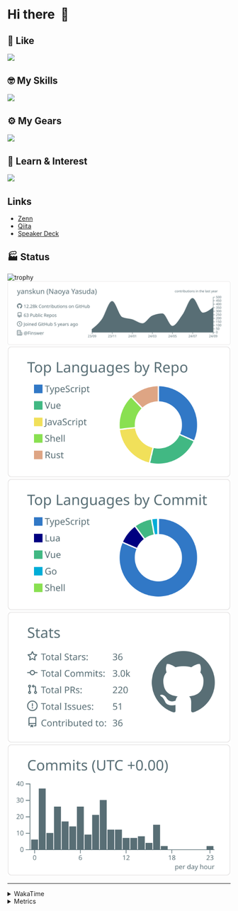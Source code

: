 # Hi there&nbsp; :wave:

## 💌 Like
<img src="https://go-skill-icons.vercel.app/api/icons?i=github" />

## 🤓 My Skills
<img src="https://go-skill-icons.vercel.app/api/icons?i=js,ts,vue,nuxtjs,react,nextjs,go,lua,git" />

## ⚙️ My Gears
<img src="https://go-skill-icons.vercel.app/api/icons?i=neovim,vscode,githubcopilot,alacritty,tmux" />

## 📖 Learn & Interest
<img src="https://go-skill-icons.vercel.app/api/icons?i=rust,deno,css,zig,playwright,githubactions,storybook,netlify,eslint" />

## Links
- [Zenn](https://zenn.dev/yanskun)
- [Qiita](https://qiita.com/yanskun)
- [Speaker Deck](https://speakerdeck.com/yanskun)

<!-- https://github.com/ryo-ma/github-profile-trophy -->

## 🏭 Status

<img src="https://github-profile-trophy.vercel.app/?username=yanskun&theme=onedark&row=1" alt="trophy">

<!-- https://github.com/vn7n24fzkq/github-profile-summary-cards -->
<picture>
  <source media="(prefers-color-scheme: dark)" srcset="https://raw.githubusercontent.com/yanskun/yanskun/master/profile-summary-card-output/nord_dark/0-profile-details.svg">
 <img src="https://raw.githubusercontent.com/yanskun/yanskun/master/profile-summary-card-output/default/0-profile-details.svg">
</picture>
<br>
<picture>
  <source media="(prefers-color-scheme: dark)" srcset="https://raw.githubusercontent.com/yanskun/yanskun/master/profile-summary-card-output/nord_dark/1-repos-per-language.svg">
 <img src="https://raw.githubusercontent.com/yanskun/yanskun/master/profile-summary-card-output/default/1-repos-per-language.svg">
</picture>
<picture>
  <source media="(prefers-color-scheme: dark)" srcset="https://raw.githubusercontent.com/yanskun/yanskun/master/profile-summary-card-output/nord_dark/2-most-commit-language.svg">
 <img src="https://raw.githubusercontent.com/yanskun/yanskun/master/profile-summary-card-output/default/2-most-commit-language.svg">
</picture>
<br>
<picture>
  <source media="(prefers-color-scheme: dark)" srcset="https://raw.githubusercontent.com/yanskun/yanskun/master/profile-summary-card-output/nord_dark/3-stats.svg">
 <img src="https://raw.githubusercontent.com/yanskun/yanskun/master/profile-summary-card-output/default/3-stats.svg">
</picture>
<picture>
  <source media="(prefers-color-scheme: dark)" srcset="https://raw.githubusercontent.com/yanskun/yanskun/master/profile-summary-card-output/nord_dark/4-productive-time.svg">
 <img src="https://raw.githubusercontent.com/yanskun/yanskun/master/profile-summary-card-output/default/4-productive-time.svg">
</picture>

---

<details>
  <summary>WakaTime</summary>
<!--START_SECTION:waka-->
![Code Time](http://img.shields.io/badge/Code%20Time-1%2C311%20hrs%2021%20mins-blue)

**🐱 My GitHub Data** 

> 📦 135.3 kB Used in GitHub's Storage 
 > 
> 🏆 2,261 Contributions in the Year 2024
 > 
> 💼 Opted to Hire
 > 
> 📜 115 Public Repositories 
 > 
> 🔑 4 Private Repositories 
 > 
**I'm an Early 🐤** 

```text
🌞 Morning                4877 commits        ███░░░░░░░░░░░░░░░░░░░░░░   13.85 % 
🌆 Daytime                19255 commits       ██████████████░░░░░░░░░░░   54.69 % 
🌃 Evening                8203 commits        ██████░░░░░░░░░░░░░░░░░░░   23.30 % 
🌙 Night                  2873 commits        ██░░░░░░░░░░░░░░░░░░░░░░░   08.16 % 
```
📅 **I'm Most Productive on Tuesday** 

```text
Monday                   4686 commits        ███░░░░░░░░░░░░░░░░░░░░░░   13.31 % 
Tuesday                  7657 commits        █████░░░░░░░░░░░░░░░░░░░░   21.75 % 
Wednesday                6442 commits        █████░░░░░░░░░░░░░░░░░░░░   18.30 % 
Thursday                 7120 commits        █████░░░░░░░░░░░░░░░░░░░░   20.22 % 
Friday                   5090 commits        ████░░░░░░░░░░░░░░░░░░░░░   14.46 % 
Saturday                 1704 commits        █░░░░░░░░░░░░░░░░░░░░░░░░   04.84 % 
Sunday                   2509 commits        ██░░░░░░░░░░░░░░░░░░░░░░░   07.13 % 
```


📊 **This Week I Spent My Time On** 

```text
🕑︎ Time Zone: Asia/Tokyo

💬 Programming Languages: 
TypeScript               22 hrs 5 mins       ███████████████████░░░░░░   74.95 % 
JSON                     4 hrs 28 mins       ████░░░░░░░░░░░░░░░░░░░░░   15.19 % 
Markdown                 1 hr 15 mins        █░░░░░░░░░░░░░░░░░░░░░░░░   04.26 % 
Go                       56 mins             █░░░░░░░░░░░░░░░░░░░░░░░░   03.17 % 
YAML                     23 mins             ░░░░░░░░░░░░░░░░░░░░░░░░░   01.30 % 

🔥 Editors: 
VS Code                  26 hrs 48 mins      ███████████████████████░░   90.92 % 
Neovim                   2 hrs 40 mins       ██░░░░░░░░░░░░░░░░░░░░░░░   09.08 % 

💻 Operating System: 
Mac                      29 hrs 29 mins      █████████████████████████   100.00 % 
```


 Last Updated on 27/09/2024 06:12:43 UTC
<!--END_SECTION:waka-->
</details>

<details>
  <summary>Metrics</summary>
  <img src="https://github.com/yanskun/yanskun/blob/main/github-metrics.svg" alt="Metrics">
</details>
